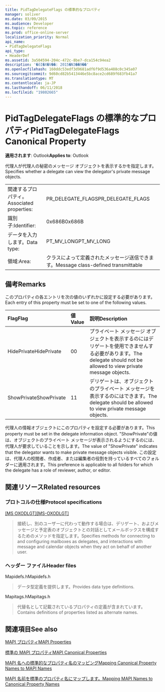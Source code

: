 ```yaml
---
title: PidTagDelegateFlags の標準的なプロパティ
manager: soliver
ms.date: 03/09/2015
ms.audience: Developer
ms.topic: reference
ms.prod: office-online-server
localization_priority: Normal
api_name:
- PidTagDelegateFlags
api_type:
- HeaderDef
ms.assetid: 3a504594-204c-472c-8be7-dca154c94ea2
description: '�ŏI�X�V��: 2015�N3��9��'
ms.openlocfilehash: 160ddc53edf3d9681adf6f9d536a488c0c345a07
ms.sourcegitcommit: 9d60cd82b5413446e5bc8ace2cd689f683fb41a7
ms.translationtype: MT
ms.contentlocale: ja-JP
ms.lasthandoff: 06/11/2018
ms.locfileid: "19802665"
---
```

# <a name="pidtagdelegateflags-canonical-property"></a><span data-ttu-id="6a4a8-103">PidTagDelegateFlags の標準的なプロパティ</span><span class="sxs-lookup"><span data-stu-id="6a4a8-103">PidTagDelegateFlags Canonical Property</span></span>

  
  
<span data-ttu-id="6a4a8-104">**適用されます**: Outlook</span><span class="sxs-lookup"><span data-stu-id="6a4a8-104">**Applies to**: Outlook</span></span> 
  
<span data-ttu-id="6a4a8-105">代理人が代理人の秘密のメッセージ オブジェクトを表示するかを指定します。</span><span class="sxs-lookup"><span data-stu-id="6a4a8-105">Specifies whether a delegate can view the delegator's private message objects.</span></span>
  
|||
|:-----|:-----|
|<span data-ttu-id="6a4a8-106">関連するプロパティ。</span><span class="sxs-lookup"><span data-stu-id="6a4a8-106">Associated properties:</span></span>  <br/> |<span data-ttu-id="6a4a8-107">PR_DELEGATE_FLAGS</span><span class="sxs-lookup"><span data-stu-id="6a4a8-107">PR_DELEGATE_FLAGS</span></span>  <br/> |
|<span data-ttu-id="6a4a8-108">識別子:</span><span class="sxs-lookup"><span data-stu-id="6a4a8-108">Identifier:</span></span>  <br/> |<span data-ttu-id="6a4a8-109">0x686B</span><span class="sxs-lookup"><span data-stu-id="6a4a8-109">0x686B</span></span>  <br/> |
|<span data-ttu-id="6a4a8-110">データを入力します。</span><span class="sxs-lookup"><span data-stu-id="6a4a8-110">Data type:</span></span>  <br/> |<span data-ttu-id="6a4a8-111">PT_MV_LONG</span><span class="sxs-lookup"><span data-stu-id="6a4a8-111">PT_MV_LONG</span></span>  <br/> |
|<span data-ttu-id="6a4a8-112">領域:</span><span class="sxs-lookup"><span data-stu-id="6a4a8-112">Area:</span></span>  <br/> |<span data-ttu-id="6a4a8-113">クラスによって定義されたメッセージ送信できます。</span><span class="sxs-lookup"><span data-stu-id="6a4a8-113">Message class-defined transmittable</span></span>  <br/> |
   
## <a name="remarks"></a><span data-ttu-id="6a4a8-114">備考</span><span class="sxs-lookup"><span data-stu-id="6a4a8-114">Remarks</span></span>

<span data-ttu-id="6a4a8-115">このプロパティの各エントリを次の値のいずれかに設定する必要があります。</span><span class="sxs-lookup"><span data-stu-id="6a4a8-115">Each entry of this property must be set to one of the following values.</span></span>
  
|<span data-ttu-id="6a4a8-116">**Flag**</span><span class="sxs-lookup"><span data-stu-id="6a4a8-116">**Flag**</span></span>|<span data-ttu-id="6a4a8-117">**値**</span><span class="sxs-lookup"><span data-stu-id="6a4a8-117">**Value**</span></span>|<span data-ttu-id="6a4a8-118">**説明**</span><span class="sxs-lookup"><span data-stu-id="6a4a8-118">**Description**</span></span>|
|:-----|:-----|:-----|
|<span data-ttu-id="6a4a8-119">HidePrivate</span><span class="sxs-lookup"><span data-stu-id="6a4a8-119">HidePrivate</span></span>  <br/> |<span data-ttu-id="6a4a8-120">0</span><span class="sxs-lookup"><span data-stu-id="6a4a8-120">0</span></span>  <br/> |<span data-ttu-id="6a4a8-121">プライベート メッセージ オブジェクトを表示するのにはデリゲートを使用できませんする必要があります。</span><span class="sxs-lookup"><span data-stu-id="6a4a8-121">The delegate should not be allowed to view private message objects.</span></span>  <br/> |
|<span data-ttu-id="6a4a8-122">ShowPrivate</span><span class="sxs-lookup"><span data-stu-id="6a4a8-122">ShowPrivate</span></span>  <br/> |<span data-ttu-id="6a4a8-123">1</span><span class="sxs-lookup"><span data-stu-id="6a4a8-123">1</span></span>  <br/> |<span data-ttu-id="6a4a8-124">デリゲートは、オブジェクトのプライベート メッセージを表示するのにはできます。</span><span class="sxs-lookup"><span data-stu-id="6a4a8-124">The delegate should be allowed to view private message objects.</span></span>  <br/> |
   
<span data-ttu-id="6a4a8-125">代理人の情報オブジェクトにこのプロパティを設定する必要があります。</span><span class="sxs-lookup"><span data-stu-id="6a4a8-125">This property must be set in the delegate information object.</span></span> <span data-ttu-id="6a4a8-126">"ShowPrivate"の値は、オブジェクトのプライベート メッセージが表示されるようにするのには、代理人が要求していることを示します。</span><span class="sxs-lookup"><span data-stu-id="6a4a8-126">The value of "ShowPrivate" indicates that the delegator wants to make private message objects visible.</span></span> <span data-ttu-id="6a4a8-127">この設定は、代理人の校閲者、作成者、または編集者の役割を持っているすべてのフォルダーに適用されます。</span><span class="sxs-lookup"><span data-stu-id="6a4a8-127">This preference is applicable to all folders for which the delegate has a role of reviewer, author, or editor.</span></span>
  
## <a name="related-resources"></a><span data-ttu-id="6a4a8-128">関連リソース</span><span class="sxs-lookup"><span data-stu-id="6a4a8-128">Related resources</span></span>

### <a name="protocol-specifications"></a><span data-ttu-id="6a4a8-129">プロトコルの仕様</span><span class="sxs-lookup"><span data-stu-id="6a4a8-129">Protocol specifications</span></span>

<span data-ttu-id="6a4a8-130">[[MS OXODLGT]](http://msdn.microsoft.com/library/01a89b11-9c43-4c40-b147-8f6a1ef5a44f%28Office.15%29.aspx)</span><span class="sxs-lookup"><span data-stu-id="6a4a8-130">[[MS-OXODLGT]](http://msdn.microsoft.com/library/01a89b11-9c43-4c40-b147-8f6a1ef5a44f%28Office.15%29.aspx)</span></span>
  
> <span data-ttu-id="6a4a8-131">接続し、別のユーザーに代わって動作する場合は、デリゲート、およびメッセージと予定表のオブジェクトとの対話としてメールボックスを構成するためのメソッドを指定します。</span><span class="sxs-lookup"><span data-stu-id="6a4a8-131">Specifies methods for connecting to and configuring mailboxes as delegates, and interactions with message and calendar objects when they act on behalf of another user.</span></span>
    
### <a name="header-files"></a><span data-ttu-id="6a4a8-132">ヘッダー ファイル</span><span class="sxs-lookup"><span data-stu-id="6a4a8-132">Header files</span></span>

<span data-ttu-id="6a4a8-133">Mapidefs.h</span><span class="sxs-lookup"><span data-stu-id="6a4a8-133">Mapidefs.h</span></span>
  
> <span data-ttu-id="6a4a8-134">データ型定義を提供します。</span><span class="sxs-lookup"><span data-stu-id="6a4a8-134">Provides data type definitions.</span></span>
    
<span data-ttu-id="6a4a8-135">Mapitags.h</span><span class="sxs-lookup"><span data-stu-id="6a4a8-135">Mapitags.h</span></span>
  
> <span data-ttu-id="6a4a8-136">代替名として記載されているプロパティの定義が含まれています。</span><span class="sxs-lookup"><span data-stu-id="6a4a8-136">Contains definitions of properties listed as alternate names.</span></span>
    
## <a name="see-also"></a><span data-ttu-id="6a4a8-137">関連項目</span><span class="sxs-lookup"><span data-stu-id="6a4a8-137">See also</span></span>



[<span data-ttu-id="6a4a8-138">MAPI プロパティ</span><span class="sxs-lookup"><span data-stu-id="6a4a8-138">MAPI Properties</span></span>](mapi-properties.md)
  
[<span data-ttu-id="6a4a8-139">標準の MAPI プロパティ</span><span class="sxs-lookup"><span data-stu-id="6a4a8-139">MAPI Canonical Properties</span></span>](mapi-canonical-properties.md)
  
[<span data-ttu-id="6a4a8-140">MAPI 名への標準的なプロパティ名のマッピング</span><span class="sxs-lookup"><span data-stu-id="6a4a8-140">Mapping Canonical Property Names to MAPI Names</span></span>](mapping-canonical-property-names-to-mapi-names.md)
  
[<span data-ttu-id="6a4a8-141">MAPI 名前を標準のプロパティ名にマップします。</span><span class="sxs-lookup"><span data-stu-id="6a4a8-141">Mapping MAPI Names to Canonical Property Names</span></span>](mapping-mapi-names-to-canonical-property-names.md)

